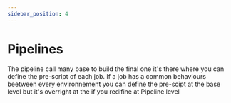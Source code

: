 ```yaml
---
sidebar_position: 4
---
```


# Pipelines

The pipeline call many base to build the final one it's there where you can define the pre-script of each job. If a job has a common behaviours beetween every environnement you can define the pre-scipt at the base level but it's overright at the if you redifine at Pipeline level
